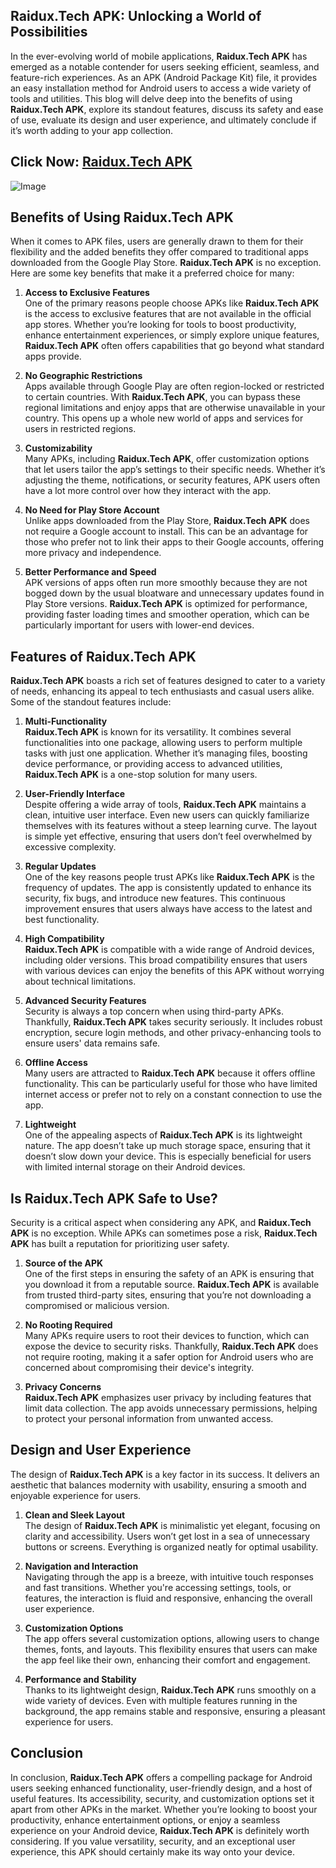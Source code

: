 ## **Raidux.Tech APK: Unlocking a World of Possibilities**

In the ever-evolving world of mobile applications, **Raidux.Tech APK** has emerged as a notable contender for users seeking efficient, seamless, and feature-rich experiences. As an APK (Android Package Kit) file, it provides an easy installation method for Android users to access a wide variety of tools and utilities. This blog will delve deep into the benefits of using **Raidux.Tech APK**, explore its standout features, discuss its safety and ease of use, evaluate its design and user experience, and ultimately conclude if it’s worth adding to your app collection.

## Click Now: [Raidux.Tech APK](https://tinyurl.com/4tkh3363)

![Image](https://github.com/user-attachments/assets/dc7c76bd-c574-4f39-b3c2-f3947c164812)

## **Benefits of Using Raidux.Tech APK**

When it comes to APK files, users are generally drawn to them for their flexibility and the added benefits they offer compared to traditional apps downloaded from the Google Play Store. **Raidux.Tech APK** is no exception. Here are some key benefits that make it a preferred choice for many:

1. **Access to Exclusive Features**  
   One of the primary reasons people choose APKs like **Raidux.Tech APK** is the access to exclusive features that are not available in the official app stores. Whether you’re looking for tools to boost productivity, enhance entertainment experiences, or simply explore unique features, **Raidux.Tech APK** often offers capabilities that go beyond what standard apps provide.

2. **No Geographic Restrictions**  
   Apps available through Google Play are often region-locked or restricted to certain countries. With **Raidux.Tech APK**, you can bypass these regional limitations and enjoy apps that are otherwise unavailable in your country. This opens up a whole new world of apps and services for users in restricted regions.

3. **Customizability**  
   Many APKs, including **Raidux.Tech APK**, offer customization options that let users tailor the app’s settings to their specific needs. Whether it’s adjusting the theme, notifications, or security features, APK users often have a lot more control over how they interact with the app.

4. **No Need for Play Store Account**  
   Unlike apps downloaded from the Play Store, **Raidux.Tech APK** does not require a Google account to install. This can be an advantage for those who prefer not to link their apps to their Google accounts, offering more privacy and independence.

5. **Better Performance and Speed**  
   APK versions of apps often run more smoothly because they are not bogged down by the usual bloatware and unnecessary updates found in Play Store versions. **Raidux.Tech APK** is optimized for performance, providing faster loading times and smoother operation, which can be particularly important for users with lower-end devices.

## **Features of Raidux.Tech APK**

**Raidux.Tech APK** boasts a rich set of features designed to cater to a variety of needs, enhancing its appeal to tech enthusiasts and casual users alike. Some of the standout features include:

1. **Multi-Functionality**  
   **Raidux.Tech APK** is known for its versatility. It combines several functionalities into one package, allowing users to perform multiple tasks with just one application. Whether it’s managing files, boosting device performance, or providing access to advanced utilities, **Raidux.Tech APK** is a one-stop solution for many users.

2. **User-Friendly Interface**  
   Despite offering a wide array of tools, **Raidux.Tech APK** maintains a clean, intuitive user interface. Even new users can quickly familiarize themselves with its features without a steep learning curve. The layout is simple yet effective, ensuring that users don’t feel overwhelmed by excessive complexity.

3. **Regular Updates**  
   One of the key reasons people trust APKs like **Raidux.Tech APK** is the frequency of updates. The app is consistently updated to enhance its security, fix bugs, and introduce new features. This continuous improvement ensures that users always have access to the latest and best functionality.

4. **High Compatibility**  
   **Raidux.Tech APK** is compatible with a wide range of Android devices, including older versions. This broad compatibility ensures that users with various devices can enjoy the benefits of this APK without worrying about technical limitations.

5. **Advanced Security Features**  
   Security is always a top concern when using third-party APKs. Thankfully, **Raidux.Tech APK** takes security seriously. It includes robust encryption, secure login methods, and other privacy-enhancing tools to ensure users' data remains safe.

6. **Offline Access**  
   Many users are attracted to **Raidux.Tech APK** because it offers offline functionality. This can be particularly useful for those who have limited internet access or prefer not to rely on a constant connection to use the app.

7. **Lightweight**  
   One of the appealing aspects of **Raidux.Tech APK** is its lightweight nature. The app doesn’t take up much storage space, ensuring that it doesn’t slow down your device. This is especially beneficial for users with limited internal storage on their Android devices.

## **Is Raidux.Tech APK Safe to Use?**

Security is a critical aspect when considering any APK, and **Raidux.Tech APK** is no exception. While APKs can sometimes pose a risk, **Raidux.Tech APK** has built a reputation for prioritizing user safety.

1. **Source of the APK**  
   One of the first steps in ensuring the safety of an APK is ensuring that you download it from a reputable source. **Raidux.Tech APK** is available from trusted third-party sites, ensuring that you’re not downloading a compromised or malicious version.

2. **No Rooting Required**  
   Many APKs require users to root their devices to function, which can expose the device to security risks. Thankfully, **Raidux.Tech APK** does not require rooting, making it a safer option for Android users who are concerned about compromising their device's integrity.

3. **Privacy Concerns**  
   **Raidux.Tech APK** emphasizes user privacy by including features that limit data collection. The app avoids unnecessary permissions, helping to protect your personal information from unwanted access.

## **Design and User Experience**

The design of **Raidux.Tech APK** is a key factor in its success. It delivers an aesthetic that balances modernity with usability, ensuring a smooth and enjoyable experience for users.

1. **Clean and Sleek Layout**  
   The design of **Raidux.Tech APK** is minimalistic yet elegant, focusing on clarity and accessibility. Users won’t get lost in a sea of unnecessary buttons or screens. Everything is organized neatly for optimal usability.

2. **Navigation and Interaction**  
   Navigating through the app is a breeze, with intuitive touch responses and fast transitions. Whether you're accessing settings, tools, or features, the interaction is fluid and responsive, enhancing the overall user experience.

3. **Customization Options**  
   The app offers several customization options, allowing users to change themes, fonts, and layouts. This flexibility ensures that users can make the app feel like their own, enhancing their comfort and engagement.

4. **Performance and Stability**  
   Thanks to its lightweight design, **Raidux.Tech APK** runs smoothly on a wide variety of devices. Even with multiple features running in the background, the app remains stable and responsive, ensuring a pleasant experience for users.

## **Conclusion**

In conclusion, **Raidux.Tech APK** offers a compelling package for Android users seeking enhanced functionality, user-friendly design, and a host of useful features. Its accessibility, security, and customization options set it apart from other APKs in the market. Whether you’re looking to boost your productivity, enhance entertainment options, or enjoy a seamless experience on your Android device, **Raidux.Tech APK** is definitely worth considering. If you value versatility, security, and an exceptional user experience, this APK should certainly make its way onto your device.
